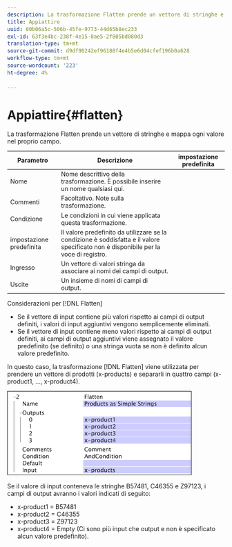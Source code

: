 ```yaml
---
description: La trasformazione Flatten prende un vettore di stringhe e mappa ogni valore nel proprio campo.
title: Appiattire
uuid: 00b06a5c-506b-45fe-9773-44d65b8ec233
exl-id: 63f3e4bc-238f-4e15-8ae5-2f805bd080d3
translation-type: tm+mt
source-git-commit: d9df90242ef96188f4e4b5e6d04cfef196b0a628
workflow-type: tm+mt
source-wordcount: '223'
ht-degree: 4%

---
```


# Appiattire{#flatten}

La trasformazione Flatten prende un vettore di stringhe e mappa ogni valore nel proprio campo.

| Parametro | Descrizione | impostazione predefinita |
|---|---|---|
| Nome | Nome descrittivo della trasformazione. È possibile inserire un nome qualsiasi qui. |  |
| Commenti | Facoltativo. Note sulla trasformazione. |  |
| Condizione | Le condizioni in cui viene applicata questa trasformazione. |  |
| impostazione predefinita | Il valore predefinito da utilizzare se la condizione è soddisfatta e il valore specificato non è disponibile per la voce di registro. |  |
| Ingresso | Un vettore di valori stringa da associare ai nomi dei campi di output. |  |
| Uscite | Un insieme di nomi di campi di output. |  |

Considerazioni per [!DNL Flatten]

* Se il vettore di input contiene più valori rispetto ai campi di output definiti, i valori di input aggiuntivi vengono semplicemente eliminati.
* Se il vettore di input contiene meno valori rispetto ai campi di output definiti, ai campi di output aggiuntivi viene assegnato il valore predefinito (se definito) o una stringa vuota se non è definito alcun valore predefinito.

In questo caso, la trasformazione [!DNL Flatten] viene utilizzata per prendere un vettore di prodotti (x-products) e separarli in quattro campi (x-product1, ..., x-product4).

![](assets/cfg_TransformationType_Flatten.png)

Se il valore di input conteneva le stringhe B57481, C46355 e Z97123, i campi di output avranno i valori indicati di seguito:

* x-product1 = B57481
* x-product2 = C46355
* x-product3 = Z97123
* x-product4 = Empty (Ci sono più input che output e non è specificato alcun valore predefinito).
